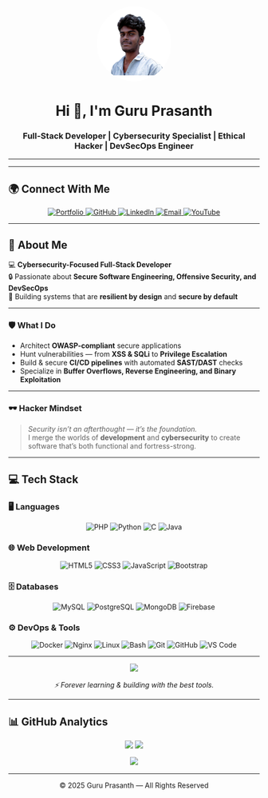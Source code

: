 <!-- ========================= HEADER ========================= -->

<!-- Profile Picture -->
<p align="center">
  <img src="https://github.com/Guruprasanth-M/Guruprasanth-M/blob/main/logo.png" alt="Guru Prasanth" width="150" style="border-radius: 50%">
</p>

<!-- Main Heading -->
<h1 align="center">Hi 👋, I'm Guru Prasanth</h1>
<h3 align="center">Full-Stack Developer | Cybersecurity Specialist | Ethical Hacker | DevSecOps Engineer</h3>

---

---


<!-- ========================= CONTACT ========================= -->
## 🌍 Connect With Me  

<p align="center">
  <a href="https://guruprasanth.selfmade.one/" target="_blank">
    <img src="https://img.shields.io/badge/🌐 Portfolio-2ea44f?style=for-the-badge&logo=firefox-browser&logoColor=white" alt="Portfolio" />
  </a>
  <a href="https://github.com/Guruprasanth-M" target="_blank">
    <img src="https://img.shields.io/badge/⚡ GitHub-181717?style=for-the-badge&logo=github&logoColor=white" alt="GitHub" />
  </a>
  <a href="https://www.linkedin.com/in/guruprasanth-m-a41a02362/" target="_blank">
    <img src="https://img.shields.io/badge/💼 LinkedIn-0A66C2?style=for-the-badge&logo=linkedin&logoColor=white" alt="LinkedIn" />
  </a>
  <a href="mailto:guruprasanthm2@gmail.com" target="_blank">
    <img src="https://img.shields.io/badge/✉️ Email-EA4335?style=for-the-badge&logo=gmail&logoColor=white" alt="Email" />
  </a>
  <a href="https://www.youtube.com/watch?v=iM5yzT7en6I&t=11601s" target="_blank">
    <img src="https://img.shields.io/badge/-YouTube-FF0000?style=for-the-badge&logo=youtube&logoColor=white" alt="YouTube" />
  </a>
</p>


---
## 🚀 About Me  

💻 **Cybersecurity-Focused Full-Stack Developer**  
🔒 Passionate about **Secure Software Engineering, Offensive Security, and DevSecOps**  
🎯 Building systems that are **resilient by design** and **secure by default**  

---

### 🛡️ What I Do  
- Architect **OWASP-compliant** secure applications  
- Hunt vulnerabilities — from **XSS & SQLi** to **Privilege Escalation**  
- Build & secure **CI/CD pipelines** with automated **SAST/DAST** checks  
- Specialize in **Buffer Overflows, Reverse Engineering, and Binary Exploitation**  

---

### 🕶️ Hacker Mindset  
> *Security isn’t an afterthought — it’s the foundation.*  
> I merge the worlds of **development** and **cybersecurity** to create software that’s both functional and fortress-strong.  
---

<!-- ========================= TECH STACK ========================= -->
## 💻 Tech Stack

### 🖥 Languages
<p align="center">
  <img src="https://skillicons.dev/icons?i=php" height="48" title="PHP">
  <img src="https://skillicons.dev/icons?i=python" height="48" title="Python">
  <img src="https://skillicons.dev/icons?i=c" height="48" title="C">
  <img src="https://skillicons.dev/icons?i=java" height="48" title="Java">
</p>

### 🌐 Web Development
<p align="center">
  <img src="https://skillicons.dev/icons?i=html" height="48" title="HTML5">
  <img src="https://skillicons.dev/icons?i=css" height="48" title="CSS3">
  <img src="https://skillicons.dev/icons?i=js" height="48" title="JavaScript">
  <img src="https://skillicons.dev/icons?i=bootstrap" height="48" title="Bootstrap">
</p>

### 🗄 Databases
<p align="center">
  <img src="https://skillicons.dev/icons?i=mysql" height="48" title="MySQL">
  <img src="https://skillicons.dev/icons?i=postgresql" height="48" title="PostgreSQL">
  <img src="https://skillicons.dev/icons?i=mongodb" height="48" title="MongoDB">
  <img src="https://skillicons.dev/icons?i=firebase" height="48" title="Firebase">
</p>

### ⚙ DevOps & Tools
<p align="center">
  <img src="https://skillicons.dev/icons?i=docker" height="48" title="Docker">
  <img src="https://skillicons.dev/icons?i=nginx" height="48" title="Nginx">
  <img src="https://skillicons.dev/icons?i=linux" height="48" title="Linux">
  <img src="https://skillicons.dev/icons?i=bash" height="48" title="Bash">
  <img src="https://skillicons.dev/icons?i=git" height="48" title="Git">
  <img src="https://skillicons.dev/icons?i=github" height="48" title="GitHub">
  <img src="https://skillicons.dev/icons?i=vscode" height="48" title="VS Code">
</p>

---

<p align="center">
  <img src="https://media.giphy.com/media/Ll22OhMLAlVDb8UQWe/giphy.gif" width="100">
</p>
<p align="center">
  <i>⚡ Forever learning & building with the best tools.</i>
</p>

---
<!-- ========================= GITHUB STATS ========================= -->
## 📊 GitHub Analytics 
<p align="center">
  <!-- Stats -->
  <img src="https://github-readme-stats.vercel.app/api?username=Guruprasanth-M&show_icons=true&count_private=true&hide_border=true&theme=tokyonight&bg_color=0d1117" height="180">
  <!-- Languages -->
  <img src="https://github-readme-stats.vercel.app/api/top-langs/?username=Guruprasanth-M&layout=compact&langs_count=8&hide_border=true&theme=tokyonight&bg_color=0d1117" height="180">
</p>
<!-- Streak -->
<p align="center">
  <img src="https://github-readme-streak-stats.herokuapp.com?user=Guruprasanth-M&theme=tokyonight&hide_border=true&background=0d1117" height="180">
</p>



---

<!-- ========================= FOOTER QUOTE ========================= -->

<p align="center">© 2025 Guru Prasanth — All Rights Reserved</p>
